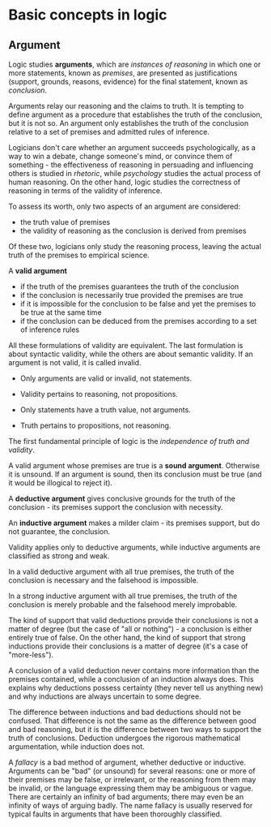 # Basic concepts in logic

## Argument

Logic studies **arguments**, which are *instances of reasoning* in which one or more statements, known as *premises*, are presented as justifications (support, grounds, reasons, evidence) for the final statement, known as *conclusion*. 

Arguments relay our reasoning and the claims to truth. It is tempting to define argument as a procedure that establishes the truth of the conclusion, but it is not so. An argument only establishes the truth of the conclusion relative to a set of premises and admitted rules of inference.

Logicians don't care whether an argument succeeds psychologically, as a way to win a debate, change someone's mind, or convince them of something - the effectiveness of reasoning in persuading and influencing others is studied in *rhetoric*, while *psychology* studies the actual process of human reasoning. On the other hand, logic studies the correctness of reasoning in terms of the validity of inference.

To assess its worth, only two aspects of an argument are considered:
- the truth value of premises
- the validity of reasoning as the conclusion is derived from premises

Of these two, logicians only study the reasoning process, leaving the actual truth of the premises to empirical science.

A **valid argument**
- if the truth of the premises guarantees the truth of the conclusion
- if the conclusion is necessarily true provided the premises are true
- if it is impossible for the conclusion to be false and yet the premises to be true at the same time
- if the conclusion can be deduced from the premises according to a set of inference rules

All these formulations of validity are equivalent. The last formulation is about syntactic validity, while the others are about semantic validity. If an argument is not valid, it is called invalid.

* Only arguments are valid or invalid, not statements.
* Validity pertains to reasoning, not propositions.

* Only statements have a truth value, not arguments.
* Truth pertains to propositions, not reasoning.

The first fundamental principle of logic is the *independence of truth and validity*.

A valid argument whose premises are true is a **sound argument**. Otherwise it is unsound. If an argument is sound, then its conclusion must be true (and it would be illogical to reject it).

A **deductive argument** gives conclusive grounds for the truth of the conclusion - its premises support the conclusion with necessity.

An **inductive argument** makes a milder claim - its premises support, but do not guarantee, the conclusion.

Validity applies only to deductive arguments, while inductive arguments are classified as strong and weak.

In a valid deductive argument with all true premises, the truth of the conclusion is necessary and the falsehood is impossible.

In a strong inductive argument with all true premises, the truth of the conclusion is merely probable and the falsehood merely improbable.

The kind of support that valid deductions provide their conclusions is not a matter of degree (but the case of "all or nothing") - a conclusion is either entirely true of false. On the other hand, the kind of support that strong inductions provide their conclusions is a matter of degree (it's a case of "more-less").

A conclusion of a valid deduction never contains more information than the premises contained, while a conclusion of an induction always does. This explains why deductions possess certainty (they never tell us anything new) and why inductions are always uncertain to some degree.

The difference between inductions and bad deductions should not be confused. That difference is not the same as the difference between good and bad reasoning, but it is the difference between two ways to support the truth of conclusions. Deduction undergoes the rigorous mathematical argumentation, while induction does not.

A *fallacy* is a bad method of argument, whether deductive or inductive. Arguments can be "bad" (or unsound) for several reasons: one or more of their premises may be false, or irrelevant, or the reasoning from them may be invalid, or the language expressing them may be ambiguous or vague. There are certainly an infinity of bad arguments; there may even be an infinity of ways of arguing badly. The name fallacy is usually reserved for typical faults in arguments that have been thoroughly classified.
